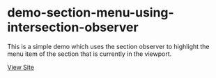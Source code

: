 # demo-section-menu-using-intersection-observer
 
This is a simple demo which uses the section observer to highlight the menu item of the section that is currently in the viewport.

[View Site](https://webbees-development.github.io/demo-section-menu-using-intersection-observer/)
